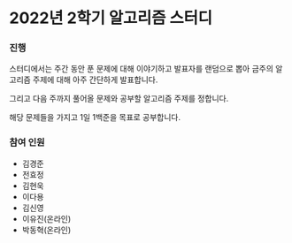 # 2022년 2학기 알고리즘 스터디

### 진행

스터디에서는 주간 동안 푼 문제에 대해 이야기하고 발표자를 랜덤으로 뽑아 금주의 알고리즘 주제에 대해 아주 간단하게 발표합니다.

그리고 다음 주까지 풀어올 문제와 공부할 알고리즘 주제를 정합니다.

해당 문제들을 가지고 1일 1백준을 목표로 공부합니다.

### 참여 인원

- 김경준
- 전효정
- 김현욱
- 이다용
- 김신영
- 이유진(온라인)
- 박동혁(온라인)
